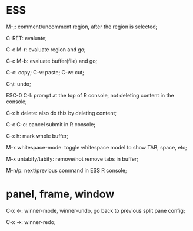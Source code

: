 
# ESS

M-;: comment/uncomment region, after the region is selected;

C-RET: evaluate;

C-c M-r: evaluate region and go;

C-c M-b: evaluate buffer(file) and go;

C-c: copy; C-v: paste; C-w: cut;

C-/: undo;

ESC-0 C-l: prompt at the top of R console, not deleting content in the console;

C-x h delete: also do this by deleting content;

C-c C-c: cancel submit in R console;

C-x h: mark whole buffer;

M-x whitespace-mode: toggle whitespace model to show TAB, space, etc;

M-x untabify/tabify: remove/not remove tabs in buffer;

M-n/p: next/previous command in ESS R console;

# panel, frame, window

C-x <-: winner-mode, winner-undo, go back to previous split pane config;

C-x ->: winner-redo;

